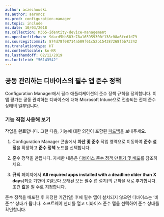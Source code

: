 ```yaml
---
author: aczechowski
ms.author: aaroncz
ms.prod: configuration-manager
ms.topic: include
ms.date: 10/03/2018
ms.collection: M365-identity-device-management
ms.openlocfilehash: 9dacd5bb583c78a165959300f138c08a6fcd1d79
ms.sourcegitcommit: 874d78f08714a509f61c52b154387268f5b73242
ms.translationtype: HT
ms.contentlocale: ko-KR
ms.lasthandoff: 02/12/2019
ms.locfileid: "56143542"
---
```

## <a name="bkmk_app-compliance"></a> 공동 관리하는 디바이스의 필수 앱 준수 정책
<!--1358196-->

Configuration Manager에서 필수 애플리케이션의 준수 정책 규칙을 정의합니다. 이 앱 평가는 공동 관리하는 디바이스에 대해 Microsoft Intune으로 전송되는 전체 준수 상태의 일부입니다.

### <a name="try-it-out"></a>기능 직접 사용해 보기

작업을 완료합니다. 그런 다음, 기능에 대한 의견이 포함된 [피드백](/sccm/core/understand/find-help#product-feedback)을 보내주세요.

1. Configuration Manager 콘솔에서 **자산 및 준수** 작업 영역으로 이동하여 **준수 설정**을 확장하고 **준수 정책** 노드를 선택합니다.  

2. 준수 정책을 만듭니다. 자세한 내용은 [디바이스 준수 정책 만들기 및 배포](/sccm/mdm/deploy-use/create-compliance-policy)를 참조하세요.  

3. **규칙** 페이지에서 **All required apps installed with a deadline older than X days**(최종 기한이 X일보다 오래된 모든 필수 앱 설치)의 규칙을 새로 추가합니다. 조건 **값**을 일 수로 지정합니다.  

준수 정책을 배포한 후 지정한 기간(일) 후에 필수 앱이 설치되지 않으면 디바이스는 ‘비준수’ 상태가 됩니다. 소프트웨어 센터를 열고 디바이스 준수 탭을 선택하여 준수 상태를 확인합니다.


